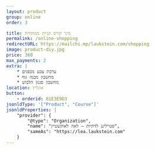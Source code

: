 ```yaml
---
layout: product
group: online
order: 3

title: מיני קורס קניות ממוקדות
permalink: /online-shopping
redirectURL: https://mailchi.mp/laukstein.com/shopping
image: product-diy.jpg
price: 360
max_payments: 2
extra: |
    * ערכת צבע מבפנים
    * מחשבון מבנה גוף
    * מחשבון סגנון הלבוש
location: אונליין
button:
    - orderid: 01E3E9D3
jsonldType: '["Product", "Course"]'
jsonldProperties: |
    "provider": {
        "@type": "Organization",
        "name": "סטיילינג לדתיות — לאה לאוקשטיין",
        "sameAs": "https://lea.laukstein.com"
    }
---
```

